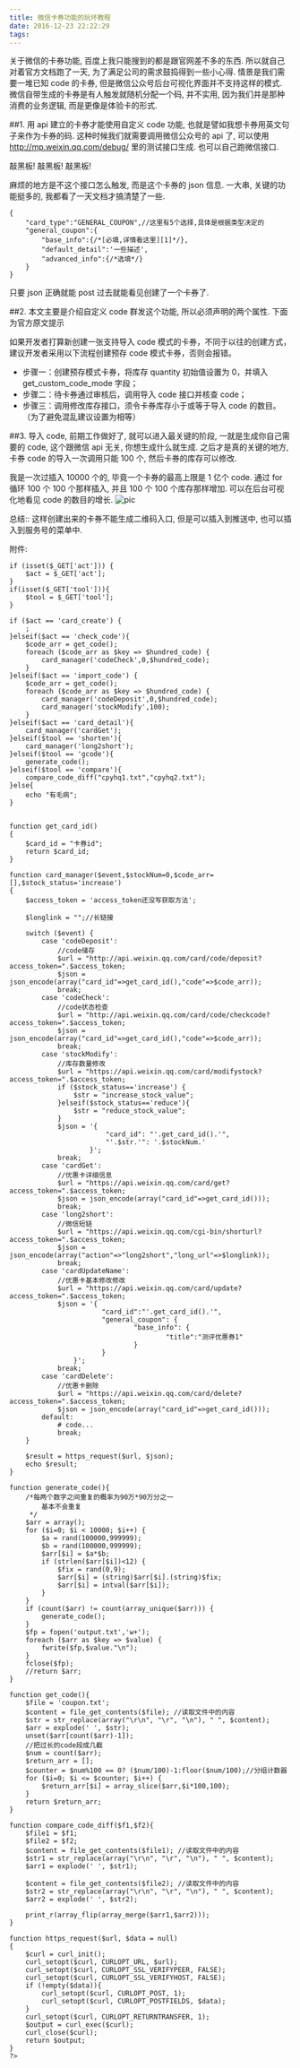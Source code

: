 ```yaml
---
title: 微信卡券功能的玩坏教程
date: 2016-12-23 22:22:29
tags:
---
```


关于微信的卡券功能, 百度上我只能搜到的都是跟官网差不多的东西. 所以就自己对着官方文档跑了一天, 为了满足公司的需求鼓捣得到一些小心得. 情景是我们需要一堆已知 code 的卡券, 但是微信公众号后台可视化界面并不支持这样的模式. 微信自带生成的卡券是有人触发就随机分配一个码, 并不实用, 因为我们并是那种消费的业务逻辑, 而是更像是体验卡的形式.

##1. 用 api 建立的卡券才能使用自定义 code 功能, 也就是譬如我想卡券用英文句子来作为卡券的码. 这种时候我们就需要调用微信公众号的 api 了, 可以使用 http://mp.weixin.qq.com/debug/ 里的测试接口生成. 也可以自己跑微信接口.

敲黑板! 敲黑板! 敲黑板!

麻烦的地方是不这个接口怎么触发, 而是这个卡券的 json 信息. 一大串, 关键的功能挺多的, 我都看了一天文档才搞清楚了一些.

```
{
    "card_type":"GENERAL_COUPON",//这里有5个选择,具体是根据类型决定的
    "general_coupon":{
        "base_info":{/*[必填,详情看这里][1]*/},
        "default_detail":'一些描述',
        "advanced_info":{/*选填*/}
    }
}
```

只要 json 正确就能 post 过去就能看见创建了一个卡券了.

##2. 本文主要是介绍自定义 code 群发这个功能, 所以必须声明的两个属性. 下面为官方原文提示

如果开发者打算新创建一张支持导入 code 模式的卡券，不同于以往的创建方式，建议开发者采用以下流程创建预存 code 模式卡券，否则会报错。

* 步骤一：创建预存模式卡券，将库存 quantity 初始值设置为 0，并填入 get_custom_code_mode 字段；
* 步骤二：待卡券通过审核后，调用导入 code 接口并核查 code；
* 步骤三：调用修改库存接口，须令卡券库存小于或等于导入 code 的数目。（为了避免混乱建议设置为相等）



##3. 导入 code, 前期工作做好了, 就可以进入最关键的阶段, 一就是生成你自己需要的 code, 这个跟微信 api 无关, 你想生成什么就生成. 之后才是真的关键的地方, 卡券 code 的导入一次调用只能 100 个, 然后卡券的库存可以修改.

我是一次过插入 10000 个的, 毕竟一个卡券的最高上限是 1 亿个 code. 通过 for 循环 100 个 100 个那样插入, 并且 100 个 100 个库存那样增加. 可以在后台可视化地看见 code 的数目的增长.
![pic](http://ww4.sinaimg.cn/large/6ace449bjw1fb0t2kr8xrj20f00qomyd.jpg)

总结:: 这样创建出来的卡券不能生成二维码入口, 但是可以插入到推送中, 也可以插入到服务号的菜单中.

附件:

```<?php
if (isset($_GET['act'])) {
    $act = $_GET['act'];
}
if(isset($_GET['tool'])){
    $tool = $_GET['tool'];
}

if ($act == 'card_create') {
    ;
}elseif($act == 'check_code'){
    $code_arr = get_code();
    foreach ($code_arr as $key => $hundred_code) {
        card_manager('codeCheck',0,$hundred_code);
    }
}elseif($act == 'import_code') {
    $code_arr = get_code();
    foreach ($code_arr as $key => $hundred_code) {
        card_manager('codeDeposit',0,$hundred_code);
        card_manager('stockModify',100);
    }
}elseif($act == 'card_detail'){
    card_manager('cardGet');
}elseif($tool == 'shorten'){
    card_manager('long2short');
}elseif($tool == 'gcode'){
    generate_code();
}elseif($tool == 'compare'){
    compare_code_diff("cpyhq1.txt","cpyhq2.txt");
}else{
    echo "有毛病";
}


function get_card_id()
{
    $card_id = "卡券id";
    return $card_id;
}

function card_manager($event,$stockNum=0,$code_arr=[],$stock_status='increase')
{
    $access_token = 'access_token还没写获取方法';

    $longlink = "";//长链接

    switch ($event) {
        case 'codeDeposit':
            //code储存
            $url = "http://api.weixin.qq.com/card/code/deposit?access_token=".$access_token;
            $json = json_encode(array("card_id"=>get_card_id(),"code"=>$code_arr));
            break;
        case 'codeCheck':
            //code状态检查
            $url = "http://api.weixin.qq.com/card/code/checkcode?access_token=".$access_token;
            $json = json_encode(array("card_id"=>get_card_id(),"code"=>$code_arr));
            break;
        case 'stockModify':
            //库存数量修改
            $url = "https://api.weixin.qq.com/card/modifystock?access_token=".$access_token;
            if ($stock_status=='increase') {
                $str = "increase_stock_value";
            }elseif($stock_status=='reduce'){
                $str = "reduce_stock_value";
            }
            $json = '{
                        "card_id": "'.get_card_id().'",
                        "'.$str.'": '.$stockNum.'
                    }';
            break;
        case 'cardGet':
            //优惠卡详细信息
            $url = "https://api.weixin.qq.com/card/get?access_token=".$access_token;
            $json = json_encode(array("card_id"=>get_card_id()));
            break;
        case 'long2short':
            //微信短链
            $url = "https://api.weixin.qq.com/cgi-bin/shorturl?access_token=".$access_token;
            $json = json_encode(array("action"=>"long2short","long_url"=>$longlink));
            break;
        case 'cardUpdateName':
            //优惠卡基本修改修改
            $url = "https://api.weixin.qq.com/card/update?access_token=".$access_token;
            $json = '{
                       "card_id":"'.get_card_id().'",
                       "general_coupon": { 
                               "base_info": {
                                       "title":"测评优惠券1"
                               }
                       }
                }';
            break;
        case 'cardDelete':
            //优惠卡删除
            $url = "https://api.weixin.qq.com/card/delete?access_token=".$access_token;
            $json = json_encode(array("card_id"=>get_card_id()));
        default:
            # code...
            break;
    }

    $result = https_request($url, $json);
    echo $result;
}

function generate_code(){
    /*每两个数字之间重复的概率为90万*90万分之一
        基本不会重复
     */
    $arr = array();
    for ($i=0; $i < 10000; $i++) { 
        $a = rand(100000,999999);
        $b = rand(100000,999999);
        $arr[$i] = $a*$b;
        if (strlen($arr[$i])<12) {
            $fix = rand(0,9);
            $arr[$i] = (string)$arr[$i].(string)$fix;
            $arr[$i] = intval($arr[$i]);
        }
    }
    if (count($arr) != count(array_unique($arr))) {   
        generate_code();  
    } 
    $fp = fopen('output.txt','w+');
    foreach ($arr as $key => $value) {
        fwrite($fp,$value."\n");
    }
    fclose($fp);
    //return $arr;
}

function get_code(){
    $file = 'coupon.txt';
    $content = file_get_contents($file); //读取文件中的内容
    $str = str_replace(array("\r\n", "\r", "\n"), " ", $content); 
    $arr = explode(' ', $str);
    unset($arr[count($arr)-1]);
    //把过长的code段成几截
    $num = count($arr);
    $return_arr = [];
    $counter = $num%100 == 0? ($num/100)-1:floor($num/100);//分组计数器
    for ($i=0; $i <= $counter; $i++) { 
        $return_arr[$i] = array_slice($arr,$i*100,100);
    }
    return $return_arr;
}

function compare_code_diff($f1,$f2){
    $file1 = $f1;
    $file2 = $f2;
    $content = file_get_contents($file1); //读取文件中的内容
    $str1 = str_replace(array("\r\n", "\r", "\n"), " ", $content); 
    $arr1 = explode(' ', $str1);

    $content = file_get_contents($file2); //读取文件中的内容
    $str2 = str_replace(array("\r\n", "\r", "\n"), " ", $content); 
    $arr2 = explode(' ', $str2);

    print_r(array_flip(array_merge($arr1,$arr2)));
}

function https_request($url, $data = null)
{
    $curl = curl_init();
    curl_setopt($curl, CURLOPT_URL, $url);
    curl_setopt($curl, CURLOPT_SSL_VERIFYPEER, FALSE);
    curl_setopt($curl, CURLOPT_SSL_VERIFYHOST, FALSE);
    if (!empty($data)){
        curl_setopt($curl, CURLOPT_POST, 1);
        curl_setopt($curl, CURLOPT_POSTFIELDS, $data);
    }
    curl_setopt($curl, CURLOPT_RETURNTRANSFER, 1);
    $output = curl_exec($curl);
    curl_close($curl);
    return $output;
}
?>
```